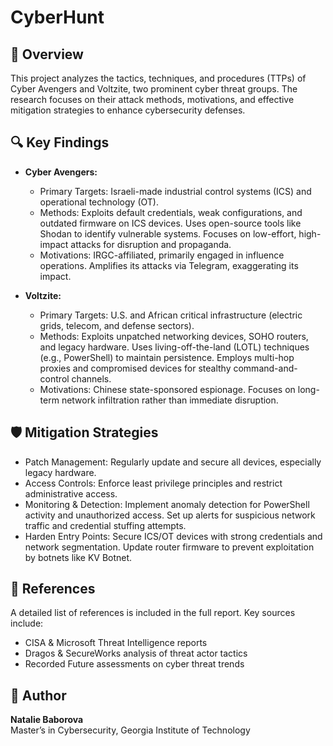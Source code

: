 # CyberHunt

## 📌 Overview  
This project analyzes the tactics, techniques, and procedures (TTPs) of Cyber Avengers and Voltzite, two prominent cyber threat groups. The research focuses on their attack methods, motivations, and effective mitigation strategies to enhance cybersecurity defenses.

## 🔍 Key Findings  

- **Cyber Avengers:** 
   - Primary Targets: Israeli-made industrial control systems (ICS) and operational technology (OT).
   - Methods:
        Exploits default credentials, weak configurations, and outdated firmware on ICS devices.
        Uses open-source tools like Shodan to identify vulnerable systems.
        Focuses on low-effort, high-impact attacks for disruption and propaganda.
   - Motivations:
        IRGC-affiliated, primarily engaged in influence operations.
        Amplifies its attacks via Telegram, exaggerating its impact.

- **Voltzite:** 
   - Primary Targets: U.S. and African critical infrastructure (electric grids, telecom, and defense sectors).
   - Methods:
        Exploits unpatched networking devices, SOHO routers, and legacy hardware.
        Uses living-off-the-land (LOTL) techniques (e.g., PowerShell) to maintain persistence.
        Employs multi-hop proxies and compromised devices for stealthy command-and-control channels.
   - Motivations:
        Chinese state-sponsored espionage.
        Focuses on long-term network infiltration rather than immediate disruption.

## 🛡 Mitigation Strategies

- Patch Management: Regularly update and secure all devices, especially legacy hardware.
- Access Controls: Enforce least privilege principles and restrict administrative access.
- Monitoring & Detection:
        Implement anomaly detection for PowerShell activity and unauthorized access.
        Set up alerts for suspicious network traffic and credential stuffing attempts.
- Harden Entry Points:
        Secure ICS/OT devices with strong credentials and network segmentation.
        Update router firmware to prevent exploitation by botnets like KV Botnet.
  
## 📂 References 
A detailed list of references is included in the full report. Key sources include:  
- CISA & Microsoft Threat Intelligence reports 
- Dragos & SecureWorks analysis of threat actor tactics
- Recorded Future assessments on cyber threat trends

## 📌 Author 
**Natalie Baborova**  
Master’s in Cybersecurity, Georgia Institute of Technology 

